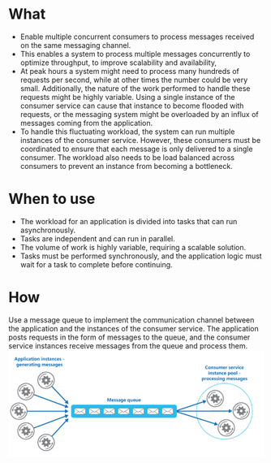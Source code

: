 # What
- Enable multiple concurrent consumers to process messages received on the same messaging channel. 
- This enables a system to process multiple messages concurrently to optimize throughput, to improve scalability and availability, 
- At peak hours a system might need to process many hundreds of requests per second, while at other times the number could be very small. Additionally, the nature of the work performed to handle these requests might be highly variable. Using a single instance of the consumer service can cause that instance to become flooded with requests, or the messaging system might be overloaded by an influx of messages coming from the application. 
- To handle this fluctuating workload, the system can run multiple instances of the consumer service. However, these consumers must be coordinated to ensure that each message is only delivered to a single consumer. The workload also needs to be load balanced across consumers to prevent an instance from becoming a bottleneck.

# When to use
- The workload for an application is divided into tasks that can run asynchronously.
- Tasks are independent and can run in parallel.
- The volume of work is highly variable, requiring a scalable solution.
- Tasks must be performed synchronously, and the application logic must wait for a task to complete before continuing.
# How
Use a message queue to implement the communication channel between the application and the instances of the consumer service. The application posts requests in the form of messages to the queue, and the consumer service instances receive messages from the queue and process them. 
![picture 35](../../images/0306ec4a17df58b97ff410004c5cf7c10eec6728a3e5ef0f106fa67fbdead804.png)  


